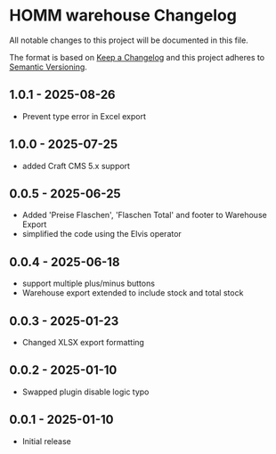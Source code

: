 # HOMM warehouse Changelog

All notable changes to this project will be documented in this file.

The format is based on [Keep a Changelog](http://keepachangelog.com/) and this project adheres
to [Semantic Versioning](http://semver.org/).

## 1.0.1 - 2025-08-26

- Prevent type error in Excel export

## 1.0.0 - 2025-07-25

- added Craft CMS 5.x support

## 0.0.5 - 2025-06-25

- Added 'Preise Flaschen', 'Flaschen Total' and footer to Warehouse Export
- simplified the code using the Elvis operator

## 0.0.4 - 2025-06-18

- support multiple plus/minus buttons
- Warehouse export extended to include stock and total stock

## 0.0.3 - 2025-01-23

- Changed XLSX export formatting

## 0.0.2 - 2025-01-10

- Swapped plugin disable logic typo

## 0.0.1 - 2025-01-10

- Initial release
